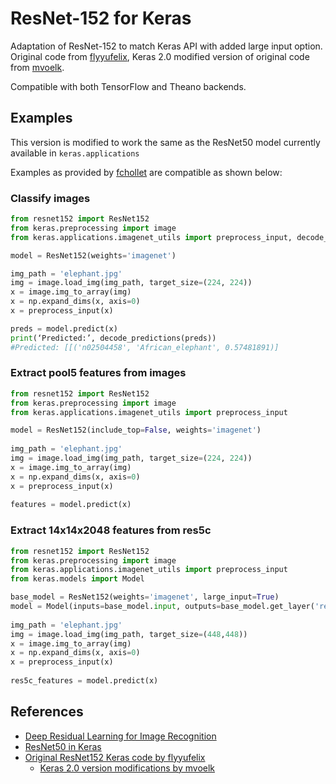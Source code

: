 # ResNet-152 for Keras
Adaptation of ResNet-152 to match Keras API with added large input option. Original code from [flyyufelix](https://gist.github.com/flyyufelix/7e2eafb149f72f4d38dd661882c554a6), Keras 2.0 modified version of original code from [mvoelk](https://gist.github.com/mvoelk/ef4fc7fb905be7191cc2beb1421da37c).

Compatible with both TensorFlow and Theano backends.

## Examples

This version is modified to work the same as the ResNet50 model currently available in `keras.applications`

Examples as provided by [fchollet](https://github.com/fchollet/deep-learning-models) are compatible as shown below:

### Classify images

```python
from resnet152 import ResNet152
from keras.preprocessing import image
from keras.applications.imagenet_utils import preprocess_input, decode_predictions

model = ResNet152(weights='imagenet')

img_path = 'elephant.jpg'
img = image.load_img(img_path, target_size=(224, 224))
x = image.img_to_array(img)
x = np.expand_dims(x, axis=0)
x = preprocess_input(x)

preds = model.predict(x)
print(‘Predicted:’, decode_predictions(preds))
#Predicted: [[('n02504458', 'African_elephant', 0.57481891)]
```

### Extract pool5 features from images

```python
from resnet152 import ResNet152
from keras.preprocessing import image
from keras.applications.imagenet_utils import preprocess_input

model = ResNet152(include_top=False, weights='imagenet')
    
img_path = 'elephant.jpg'
img = image.load_img(img_path, target_size=(224, 224))
x = image.img_to_array(img)
x = np.expand_dims(x, axis=0)
x = preprocess_input(x)
    
features = model.predict(x)
```

### Extract 14x14x2048 features from res5c

```python
from resnet152 import ResNet152
from keras.preprocessing import image
from keras.applications.imagenet_utils import preprocess_input
from keras.models import Model

base_model = ResNet152(weights='imagenet', large_input=True)
model = Model(inputs=base_model.input, outputs=base_model.get_layer('res5c').output)
    
img_path = 'elephant.jpg'
img = image.load_img(img_path, target_size=(448,448))
x = image.img_to_array(img)
x = np.expand_dims(x, axis=0)
x = preprocess_input(x)
    
res5c_features = model.predict(x)
```

## References

- [Deep Residual Learning for Image Recognition](https://arxiv.org/abs/1512.03385)
- [ResNet50 in Keras](https://github.com/fchollet/keras/blob/master/keras/applications/resnet50.py)
- [Original ResNet152 Keras code by flyyufelix](https://gist.github.com/flyyufelix/7e2eafb149f72f4d38dd661882c554a6)
  - [Keras 2.0 version modifications by mvoelk](https://gist.github.com/mvoelk/ef4fc7fb905be7191cc2beb1421da37c)
